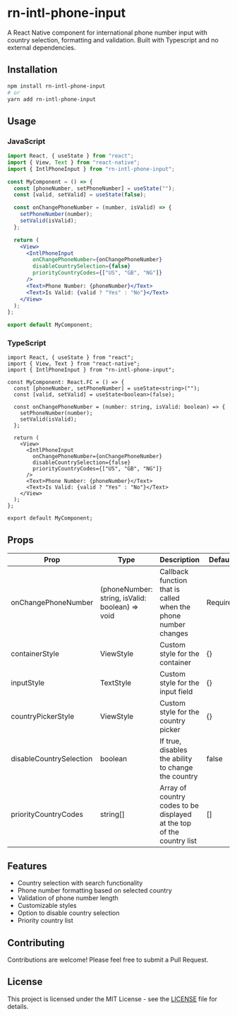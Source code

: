 # rn-intl-phone-input

A React Native component for international phone number input with country selection, formatting and validation. Built with Typescript and no external dependencies.

## Installation

```bash
npm install rn-intl-phone-input
# or
yarn add rn-intl-phone-input
```

## Usage

### JavaScript

```jsx
import React, { useState } from "react";
import { View, Text } from "react-native";
import { IntlPhoneInput } from "rn-intl-phone-input";

const MyComponent = () => {
  const [phoneNumber, setPhoneNumber] = useState("");
  const [valid, setValid] = useState(false);

  const onChangePhoneNumber = (number, isValid) => {
    setPhoneNumber(number);
    setValid(isValid);
  };

  return (
    <View>
      <IntlPhoneInput
        onChangePhoneNumber={onChangePhoneNumber}
        disableCountrySelection={false}
        priorityCountryCodes={["US", "GB", "NG"]}
      />
      <Text>Phone Number: {phoneNumber}</Text>
      <Text>Is Valid: {valid ? "Yes" : "No"}</Text>
    </View>
  );
};

export default MyComponent;
```

### TypeScript

```tsx
import React, { useState } from "react";
import { View, Text } from "react-native";
import { IntlPhoneInput } from "rn-intl-phone-input";

const MyComponent: React.FC = () => {
  const [phoneNumber, setPhoneNumber] = useState<string>("");
  const [valid, setValid] = useState<boolean>(false);

  const onChangePhoneNumber = (number: string, isValid: boolean) => {
    setPhoneNumber(number);
    setValid(isValid);
  };

  return (
    <View>
      <IntlPhoneInput
        onChangePhoneNumber={onChangePhoneNumber}
        disableCountrySelection={false}
        priorityCountryCodes={["US", "GB", "NG"]}
      />
      <Text>Phone Number: {phoneNumber}</Text>
      <Text>Is Valid: {valid ? "Yes" : "No"}</Text>
    </View>
  );
};

export default MyComponent;
```

## Props

| Prop                    | Type                                            | Description                                                           | Default  |
| ----------------------- | ----------------------------------------------- | --------------------------------------------------------------------- | -------- |
| onChangePhoneNumber     | (phoneNumber: string, isValid: boolean) => void | Callback function that is called when the phone number changes        | Required |
| containerStyle          | ViewStyle                                       | Custom style for the container                                        | {}       |
| inputStyle              | TextStyle                                       | Custom style for the input field                                      | {}       |
| countryPickerStyle      | ViewStyle                                       | Custom style for the country picker                                   | {}       |
| disableCountrySelection | boolean                                         | If true, disables the ability to change the country                   | false    |
| priorityCountryCodes    | string[]                                        | Array of country codes to be displayed at the top of the country list | []       |

## Features

- Country selection with search functionality
- Phone number formatting based on selected country
- Validation of phone number length
- Customizable styles
- Option to disable country selection
- Priority country list

## Contributing

Contributions are welcome! Please feel free to submit a Pull Request.

## License

This project is licensed under the MIT License - see the [LICENSE](LICENSE) file for details.
